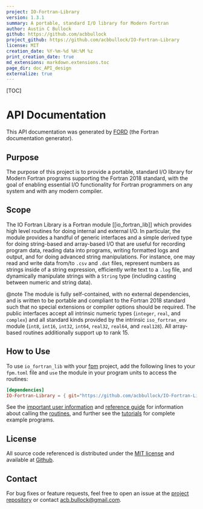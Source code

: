 ```yaml
---
project: IO-Fortran-Library
version: 1.3.1
summary: A portable, standard I/O library for Modern Fortran
author: Austin C Bullock
github: https://github.com/acbbullock
project_github: https://github.com/acbbullock/IO-Fortran-Library
license: MIT
creation_date: %Y-%m-%d %H:%M %z
print_creation_date: true
md_extensions: markdown.extensions.toc
page_dir: doc_API_design
externalize: true
---
```


[TOC]

# API Documentation

This API documentation was generated by
[FORD](https://github.com/Fortran-FOSS-Programmers/ford) (the Fortran
documentation generator).

## Purpose

The purpose of this project is to provide a portable, standard I/O
library for Modern Fortran programs supporting the Fortran 2018
standard, with the goal of enabling essential I/O functionality for
Fortran programmers on any system and with any modern compiler.

## Scope

The IO Fortran Library is a Fortran module [[io_fortran_lib]] which
provides high level routines for doing internal and external I/O. In
particular, the module provides a handful of generic interfaces and a
simple derived type for doing string-based and array-based I/O that are
useful for recording program data, reading data into programs, writing
formatted logs and output, and for doing advanced string manipulations.
For instance, one may read and write data from/to `.csv` and `.dat`
files, represent numbers as strings inside of a string expression,
efficiently write text to a `.log` file, and dynamically manipulate
strings with a `String` type (including casting between numeric and
string data).

@note The module is fully self-contained, with no external
dependencies, and is written to be portable and compliant to the
Fortran 2018 standard such that no special extensions or compiler
options should be required. The public interfaces accept all intrinsic
numeric types (`integer`, `real`, and `complex`) and all standard kinds
provided by the intrinsic `iso_fortran_env` module (`int8`, `int16`,
`int32`, `int64`, `real32`, `real64`, and `real128`). All array-based
routines additionally support up to rank 15.

## How to Use

To use `io_fortran_lib` with your
[fpm](https://github.com/fortran-lang/fpm) project, add the following
lines to your `fpm.toml` file and `use` the module in your program
units to access the routines:

```toml
[dependencies]
IO-Fortran-Library = { git="https://github.com/acbbullock/IO-Fortran-Library", branch="main" }
```

See the [important user information](page/UserInfo/index.html) and
[reference guide](page/Ref/index.html) for information about calling
the [routines](lists/procedures.html), and further see the
[tutorials](page/Examples/index.html) for complete example programs.

## License

All source code referenced is distributed under the
[MIT license](https://github.com/acbbullock/IO-Fortran-Library/blob/main/LICENCE)
and available at
[Github](https://github.com/acbbullock/IO-Fortran-Library).

## Contact

For bug fixes or feature requests, feel free to open an issue at the
[project repository](https://github.com/acbbullock/IO-Fortran-Library)
or contact [acb.bullock@gmail.com](mailto:acb.bullock@gmail.com).
